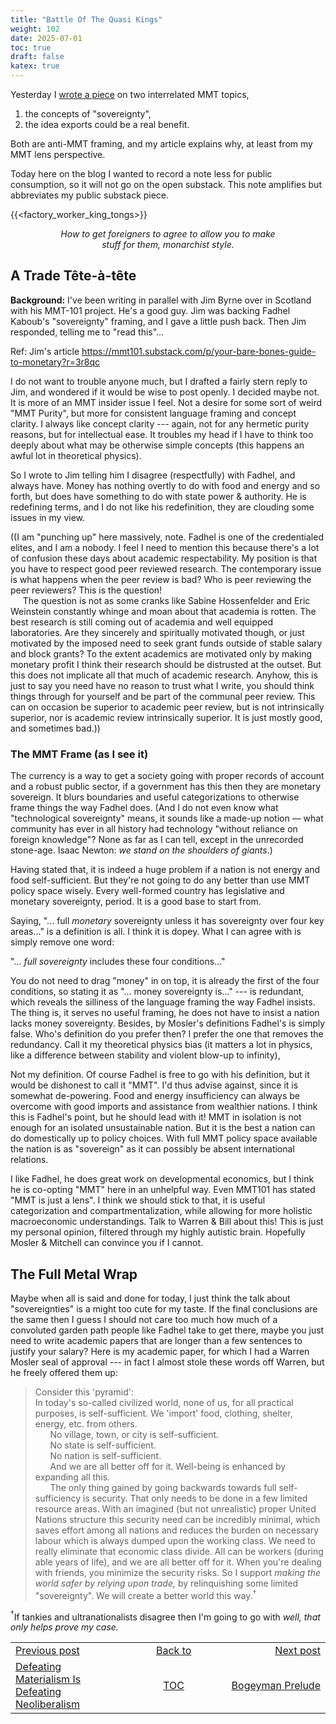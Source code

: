 ```yaml
---
title: "Battle Of The Quasi Kings"
weight: 102
date: 2025-07-01
toc: true
draft: false
katex: true
---
```


Yesterday I 
[wrote a piece](https://bijou.substack.com/p/king-tong-say-our-people-goto-factory?r=3hsqj) 
on two interrelated MMT topics,

1. the concepts of "sovereignty",
2. the idea exports could be a real benefit.

Both are anti-MMT framing, and my article explains why, at least from my 
MMT lens perspective.

Today here on the blog I wanted to record a note less for public consumption, 
so it will not go on the open substack. This note amplifies but abbreviates 
my public substack piece.

{{<factory_worker_king_tongs>}}
<div style="text-align: center; font-style:italic; margin-left: 15%; margin-right: 15%">How to get foreigners to agree to allow you to make stuff for them, monarchist style.</div>

## A Trade Tête-à-tête

**Background:** I've been writing in parallel with Jim Byrne over in Scotland 
with his MMT-101 project.  He's a good guy.  Jim was backing Fadhel Kaboub's 
"sovereignty" framing, and I gave a little push back. Then Jim responded, 
telling me to "read this"...

Ref: Jim's article <https://mmt101.substack.com/p/your-bare-bones-guide-to-monetary?r=3r8qc>

I do not want to trouble anyone much, but I drafted a fairly stern reply to 
Jim, and wondered if it would be wise to post openly. I decided maybe not. It 
is more of an MMT insider issue I feel. Not a desire for some sort of weird 
"MMT Purity", but more for consistent language framing and concept clarity. 
I always like concept clarity --- again, not for any hermetic purity reasons, 
but for intellectual ease. It troubles my head if I have to think too deeply 
about what may be otherwise simple concepts (this happens an awful lot in 
theoretical physics).

So I wrote to Jim telling him I disagree (respectfully) with Fadhel, and 
always have. Money has nothing overtly to do with food and energy and so 
forth, but does have something to do with state power & authority. He is 
redefining terms, and I do not like his redefinition, they are clouding some 
issues in my view.

((I am "punching up" here massively, note. Fadhel is one of the credentialed 
elites, and I am a nobody. I feel I need to mention this because there's a 
lot of confusion these days about academic respectability. My position is 
that you have to respect good peer reviewed research. The contemporary issue 
is what happens when the peer review is bad? Who is peer reviewing the peer 
reviewers? This is the question!   
&nbsp;&nbsp;&nbsp;&nbsp;&nbsp;The question is not as some cranks like Sabine 
Hossenfelder and Eric Weinstein constantly whinge and moan about that academia 
is rotten. The best research is still coming out of academia and well equipped 
laboratories. Are they sincerely and spiritually motivated though, or just 
motivated by the imposed need to seek grant funds outside of stable salary 
and block grants?  To the extent academics are motivated only by making monetary 
profit I think their research should be distrusted at the outset. But this 
does not implicate all that much of academic research. Anyhow, this is just to 
say you need have no reason to trust what I write, you should think things 
through for yourself and be part of the communal peer review. This can on 
occasion be superior to academic peer review, but is not intrinsically 
superior, nor is academic review intrinsically superior. It is just mostly 
good, and sometimes bad.))

### The MMT Frame (as I see it)
 
The currency is a way to get a society going with proper records of account 
and a robust public sector, if a government has this then they are monetary 
sovereign. It blurs boundaries and useful categorizations to otherwise frame 
things the way Fadhel does. (And I do not even know what "technological 
sovereignty" means, it sounds like a made-up notion — what community has ever 
in all history had technology "without reliance on foreign knowledge"?  None 
as far as I can tell, except in the unrecorded stone-age.  Isaac Newton: _we 
stand on the shoulders of giants_.)
 
Having stated that, it is indeed a huge problem if a nation is not energy 
and food self-sufficient. But they're not going to do any better than use 
MMT policy space wisely. Every well-formed country has legislative and 
monetary sovereignty, period. It is a good base to start from.
 
Saying, "... full *monetary* sovereignty unless it has sovereignty over 
four key areas..." is a definition is all.  I think it is dopey.  What I can 
agree with is simply remove one word:

"... *full sovereignty* includes these four conditions..."

You do not need to drag "money" in on top, it is already the first of the 
four conditions, so stating it as "... money sovereignty is..." --- is 
redundant, which reveals the silliness of the language framing the way 
Fadhel insists. The thing is, it serves no useful framing, he does not have 
to insist a nation lacks money sovereignty.  Besides, by Mosler's definitions 
Fadhel's is simply false. Who's definition do you prefer then? I prefer the 
one that removes the redundancy. Call it my theoretical physics bias (it 
matters a lot in physics, like a difference between stability and violent 
blow-up to infinity),
 
Not my definition. Of course Fadhel is free to go with his definition, but 
it would be dishonest to call it "MMT".  I'd thus advise against, since it 
is somewhat de-powering. Food and energy insufficiency can always be overcome 
with good imports and assistance from wealthier nations. I think this is 
Fadhel's point, but he should lead with it!  MMT in isolation is not enough 
for an isolated unsustainable nation. But it is the best a nation can do 
domestically up to policy choices. With full MMT policy space available the 
nation is as "sovereign" as it can possibly be absent international relations.

I like Fadhel, he does great work on developmental economics, but I think he 
is co-opting "MMT" here in an unhelpful way. Even MMT101 has stated "MMT is 
just a lens". I think we should stick to that, it is useful categorization 
and compartmentalization, while allowing for more holistic macroeconomic 
understandings. Talk to Warren & Bill about this! This is just my personal 
opinion, filtered through my highly autistic brain. Hopefully Mosler & Mitchell 
can convince you if I cannot. 


## The Full Metal Wrap

Maybe when all is said and done for today, I just think the talk about 
"sovereignties" is a might too cute for my taste. If the final conclusions 
are the same then I guess I should not care too much how much of a convoluted 
garden path people like Fadhel take to get there, maybe you just need to 
write academic papers that are longer than a few sentences to justify your 
salary?  Here is my academic paper, for which I had a Warren Mosler seal of 
approval --- in fact I almost stole these words off Warren, but he freely 
offered them up:

> Consider this 'pyramid':  
In today's so-called civilized world, none of us, for all practical 
purposes, is self-sufficient. We 'import' food, clothing, shelter, energy, 
etc. from others.  
&nbsp;&nbsp;&nbsp;&nbsp;&nbsp;&nbsp;No village, town, or city is self-sufficient.  
&nbsp;&nbsp;&nbsp;&nbsp;&nbsp;&nbsp;No state is self-sufficient.  
&nbsp;&nbsp;&nbsp;&nbsp;&nbsp;&nbsp;No nation is self-sufficient.  
&nbsp;&nbsp;&nbsp;&nbsp;&nbsp;&nbsp;And we are all better off for it. 
Well-being is enhanced by expanding all this.  
&nbsp;&nbsp;&nbsp;&nbsp;&nbsp;&nbsp;The only thing gained by going backwards 
towards full self-sufficiency is security. That only needs to be done in a 
few limited resource areas. With an imagined (but not unrealistic) proper United 
Nations structure this security need can be incredibly minimal, which saves 
effort among all nations and reduces the burden on necessary labour which is 
always dumped upon the working class. We need to really eliminate that 
economic class divide.  All can be workers (during able years of life), and 
we are all better off for it. When you're dealing with friends, 
you minimize the security risks. So I support _making the world safer by relying upon trade,_ by relinquishing some limited "sovereignty". We will create a 
better world this way.${}^\dagger$

${}^\dagger$If tankies and ultranationalists disagree then I'm going to 
go with _well, that only helps prove my case._



<table style="border-collapse: collapse; border=0;">
    <colgroup>
       <col span="1" style="width: 20%;">
       <col span="1" style="width: 20%;">
       <col span="1" style="width: 20%;">
    </colgroup>
<tr style="border: 1px solid color:#0f0f0f;">
<td style="border: 1px solid color:#0f0f0f;">
<a href="../100_defeating_materialism_is_defeating_neoliberalism">Previous post</a></td>
<td style="border: 1px solid color:#0f0f0f; text-align:center;">
<a href="../">Back to</a></td>
<td style="border: 1px solid color:#0f0f0f; text-align:right;">
<a href="../102_peekaboo_inflation_scare_mongering_prelude">Next post</a></td>
</tr>
<tr style="border: 1px solid color:#0f0f0f;">
<td style="border: 1px solid color:#0f0f0f;">
<a href="../100_defeating_materialism_is_defeating_neoliberalism">Defeating Materialism Is Defeating Neoliberalism</a></td>
<td style="border: 1px solid color:#0f0f0f; text-align:center;">
<a href="../">TOC</a></td>
<td style="border: 1px solid color:#0f0f0f; text-align:right;">
<a href="../102_peekaboo_inflation_scare_mongering_prelude">Bogeyman Prelude</a></td>
</tr>
</table></table>

